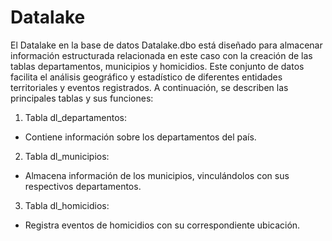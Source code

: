 # Datalake

El Datalake en la base de datos Datalake.dbo está diseñado para almacenar información estructurada relacionada en este caso con la creación de las tablas departamentos, municipios y homicidios. Este conjunto de datos facilita el análisis geográfico y estadístico de diferentes entidades territoriales y eventos registrados. A continuación, se describen las principales tablas y sus funciones:

1. Tabla dl_departamentos:
- Contiene información sobre los departamentos del país.

2. Tabla dl_municipios:
- Almacena información de los municipios, vinculándolos con sus respectivos departamentos.

3. Tabla dl_homicidios:
-  Registra eventos de homicidios con su correspondiente ubicación.




